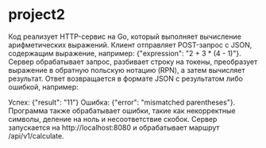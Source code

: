 # project2


Код реализует HTTP-сервис на Go, который выполняет вычисление арифметических выражений. Клиент отправляет POST-запрос с JSON, содержащим выражение, например: {"expression": "2 + 3 * (4 - 1)"}. Сервер обрабатывает запрос, разбивает строку на токены, преобразует выражение в обратную польскую нотацию (RPN), а затем вычисляет результат. Ответ возвращается в формате JSON с результатом либо ошибкой, например:

Успех: {"result": "11"}
Ошибка: {"error": "mismatched parentheses"}.
Программа также обрабатывает ошибки, такие как некорректные символы, деление на ноль и несоответствие скобок. Сервер запускается на http://localhost:8080 и обрабатывает маршрут /api/v1/calculate.